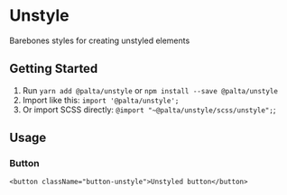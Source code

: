 # Unstyle

Barebones styles for creating unstyled elements

## Getting Started

1. Run `yarn add @palta/unstyle` or `npm install --save @palta/unstyle`
1. Import like this: `import '@palta/unstyle';`
1. Or import SCSS directly: `@import "~@palta/unstyle/scss/unstyle";`;

## Usage

### Button

`<button className="button-unstyle">Unstyled button</button>`